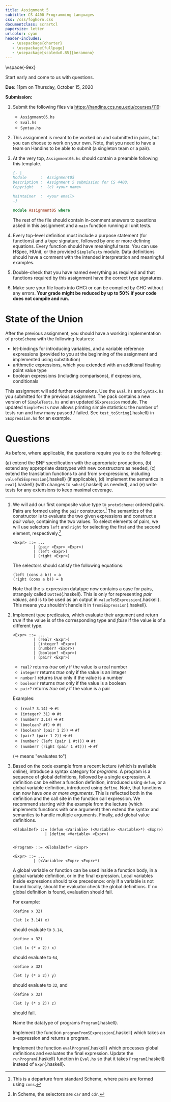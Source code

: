 ```yaml
---
title: Assignment 5
subtitle: CS 4400 Programming Languages
css: /css/foghorn.css
documentclass: scrartcl
papersize: letter
urlcolor: cyan
header-includes:
   - \usepackage{charter}
   - \usepackage{fullpage}
   - \usepackage[scaled=0.85]{beramono}
---
```


\vspace{-9ex}

Start early and come to us with questions.

**Due:** 11pm on Thursday, October 15, 2020 

**Submission:** 

1. Submit the following files via <https://handins.ccs.neu.edu/courses/119>:
 
    - `Assignment05.hs`
    - `Eval.hs`
    - `Syntax.hs`


2. This assignment is meant to be worked on and submitted in pairs, but you can choose to work on your own. Note, that you need to have a team on Handins to be able to submit (a singleton team or a pair).

3. At the very top, `Assignment05.hs` should contain a preamble following this template.

    ```haskell
    {- |
    Module      :  Assignment05
    Description :  Assignment 5 submission for CS 4400.
    Copyright   :  (c) <your name>

    Maintainer  :  <your email>
    -}

    module Assignment05 where

    ```

   The rest of the file should contain in-comment answers to questions asked in this assignment and a `main` function running all unit tests.


4. Every top-level definition must include a purpose statement (for functions) and a type signature, followed by one or more defining equations. Every function should have meaningful tests. You can use HSpec, HUnit, or the provided `SimpleTests` module. Data definitions should have a comment with the intended interpretation and meaningful examples.

5. Double-check that you have named everything as required and that functions required by this assignment have the correct type signatures.

6. Make sure your file loads into GHCi or can be compiled by GHC without any errors. **Your grade might be reduced by up to 50% if your code does not compile and run.**

<!--**Purpose:** !PURPOSE-->

<!--**Grade:** To calculate your grade, we will take the following into account:

a) Does your code compile without errors?
b) Does it follow the above rules?
c) Are functions and constants named as specified? Do they have the correct types?
d) Does your code behave as specified? This will be determined by unit testing. 
e) How readable is your code?
-->

# State of the Union

After the previous assignment, you should have a working implementation of `protoScheme` with the following features:

- let-bindings for introducing variables, and a variable reference expressions (provided to you at the beginning of the assignment and implemented using substitution)
- arithmetic expressions, which you extended with an additional floating point value type
- boolean expressions (including comparisons), if expressions, conditionals 

This assignment will add further extensions. Use the `Eval.hs` and `Syntax.hs` you submitted for the previous assignment. The pack contains a new version of `SimpleTests.hs` and an updated `SExpression` module. The updated `SimpleTests` now allows printing simple statistics: the number of tests run and how many passed / failed. See `test_toString`{.haskell} in `SExpression.hs` for an example.

# Questions

As before, where applicable, the questions require you to do the following:

  (a) extend the BNF specification with the appropriate productions,
  (b) extend any appropriate datatypes with new constructors as needed,
  (c) extend the translation functions to and from s-expressions, including `valueToSExpression`{.haskell} (if applicable),
  (d) implement the semantics in `eval`{.haskell} (with changes to `subst`{.haskell} as needed), and
  (e) write tests for any extensions to keep maximal coverage.


---

1. We will add our first composite value type to `protoScheme`: ordered pairs. Pairs are formed using the `pair` constructor.[^1] The semantics of the constructor is to evaluate the two given expressions and construct a *pair value*, containing the two values. To select elements of pairs, we will use selectors `left` and `right` for selecting the first and the second element, respectively.[^2]

    ```
    <Expr> ::= ...
             | (pair <Expr> <Expr>)
             | (left <Expr>)
             | (right <Expr>)
    ```

    The selectors should satisfy the following equations:

    ```
    (left (cons a b)) = a
    (right (cons a b)) = b
    ```

    Note that the s-expression datatype now contains a case for pairs, strangely called `Dotted`{.haskell}. This is only for representing *pair values*, and is to be used as an output in `valueToSExpression`{.haskell}. This means you shouldn't handle it in `fromSExpression`{.haskell}.

[^1]: This is a departure from standard Scheme, where pairs are formed using `cons`.
[^2]: In Scheme, the selectors are `car` and `cdr`.

2. Implement type predicates, which evaluate their argument and return *true* if the value is of the corresponding type and *false* if the value is of a different type.

    ```
    <Expr> ::= ...
             | (real? <Expr>)
             | (integer? <Expr>)
             | (number? <Expr>)
             | (boolean? <Expr>)
             | (pair? <Expr>)
    ```
    
    - `real?` returns *true* only if the value is a real number
    - `integer?` returns *true* only if the value is an integer
    - `number?` returns *true* only if the value is a number
    - `boolean?` returns *true* only if the value is a boolean
    - `pair?` returns *true* only if the value is a pair

    Examples:

    * `(real? 3.14)` $\Rightarrow$ `#t`
    * `(integer? 31)` $\Rightarrow$ `#t`
    * `(number? 3.14)` $\Rightarrow$ `#t`
    * `(boolean? #f)` $\Rightarrow$ `#t`
    * `(boolean? (pair 1 2))` $\Rightarrow$ `#f`
    * `(pair? (pair 1 2))` $\Rightarrow$ `#t`
    * `(number? (left (pair 1 #t)))` $\Rightarrow$ `#t`
    * `(number? (right (pair 1 #t)))` $\Rightarrow$ `#f`

    ($\Rightarrow$ means "evaluates to")

3. Based on the code example from a recent lecture (which is available online), introduce a syntax category for *programs*. A program is a sequence of global definitions, followed by a single expression. A definition can be either a function definition, introduced using `defun`, or a global variable definition, introduced using `define`. Note, that functions can now have *one or more arguments*. This is reflected both in the definition and the call site in the function call expression. We recommend starting with the example from the lecture (which implements functions with one argument) then extend the syntax and semantics to handle multiple arguments. Finally, add global value definitions.


    ```
    <GlobalDef> ::= (defun <Variable> (<Variable> <Variable>*) <Expr>)
                  | (define <Variable> <Expr>)
 

    <Program> ::= <GlobalDef>* <Expr>

    <Expr> ::= ...
             | (<Variable> <Expr> <Expr>*)
    ```


    A global variable or function can be used inside a function body, in a global variable definition, or in the final expression. Local variables inside expressions should take precedence: only if a variable is not bound locally, should the evaluator check the global definitions. If no global definition is found, evaluation should fail.

    For example:

    ```
    (define x 32)

    (let (x 3.14) x)
    ```

    should evaluate to `3.14`,

    ```
    (define x 32)

    (let (x (* x 2)) x)
    ```

    should evaluate to `64`, 

    ```
    (define x 32)

    (let (y (* x 2)) y)
    ```

    should evaluate to `32`, and

    ```
    (define x 32)

    (let (y (* x 2)) z)
    ```

    should fail.

    Name the datatype of programs `Program`{.haskell}.

    Implement the function `programFromSExpression`{.haskell} which takes an s-expression and returns a program.

    Implement the function `evalProgram`{.haskell} which processes global definitions and evaluates the final expression. Update the `runProgram`{.haskell} function in `Eval.hs` so that it takes `Program`{.haskell} instead of `Expr`{.haskell}.


<!--
4. In Scheme (e.g., Racket), operators such as `and`, `or`, `+`, `-`, `/`, `*` allow arbitrary argument lists. Extend the language so that these can take one or more arguments. Can you do that without modifying the evaluator?

-->

